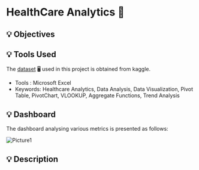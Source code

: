 # HealthCare Analytics :hospital:

## 💡 Objectives
<!-- 
The objective of this project is to analyse the healthcare dataset and draw various insights. 
-->

## 💡 Tools Used
The [dataset](https://www.kaggle.com/datasets/prasad22/healthcare-dataset) :desktop_computer: used in this project is obtained from kaggle. 
* Tools : Microsoft Excel
* Keywords: Healthcare Analytics, Data Analysis, Data Visualization, Pivot Table, PivotChart, VLOOKUP, Aggregate Functions, Trend Analysis 

## 💡 Dashboard
The dashboard analysing various metrics is presented as follows:

![Picture1](https://github.com/user-attachments/assets/afaab9c5-2883-4069-8887-cc5f83bf3641)


## 💡 Description 
